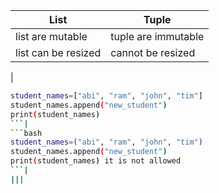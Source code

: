 |List|Tuple|
|----|-----|
|list are mutable | tuple are immutable  |
|list can be resized | cannot be resized |
|
```bash
student_names=["abi", "ram", "john", "tim"]
student_names.append("new_student")
print(student_names) 
```|
```bash
student_names=("abi", "ram", "john", "tim")
student_names.append("new_student")
print(student_names) it is not allowed 
```|
|||



